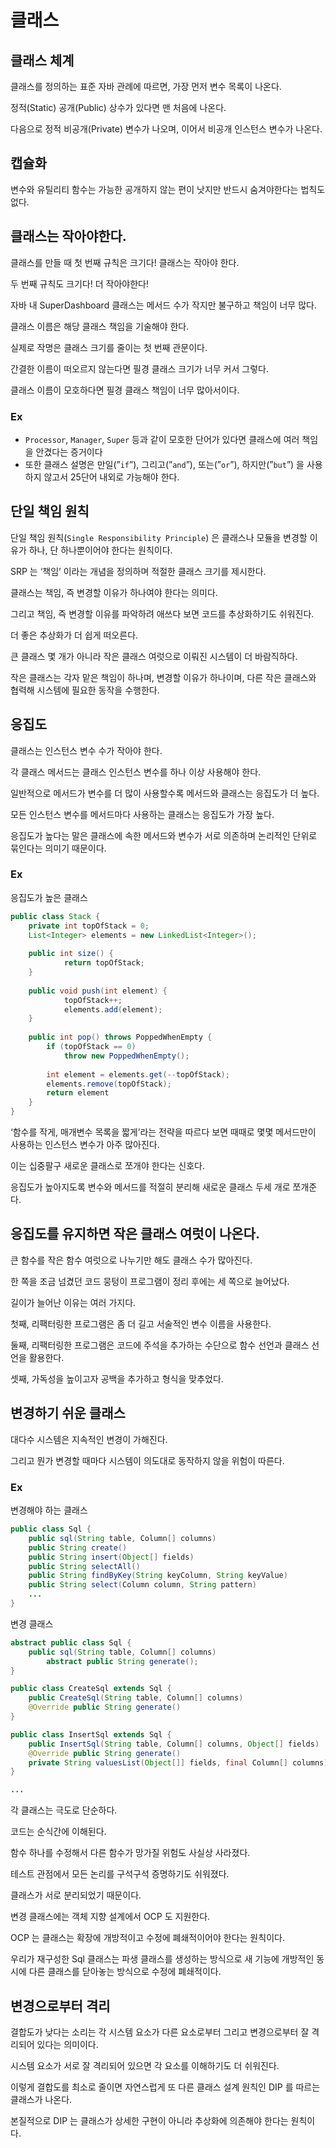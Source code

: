 # 클래스

## 클래스 체계

클래스를 정의하는 표준 자바 관례에 따르면, 가장 먼저 변수 목록이 나온다.

정적(Static) 공개(Public) 상수가 있다면 맨 처음에 나온다.

다음으로 정적 비공개(Private) 변수가 나오며, 이어서 비공개 인스턴스 변수가 나온다.

## 캡슐화

변수와 유틸리티 함수는 가능한 공개하지 않는 편이 낫지만 반드시 숨겨야한다는 법칙도 없다.

## 클래스는 작아야한다.

클래스를 만들 때 첫 번째 규칙은 크기다! 클래스는 작아야 한다.

두 번째 규칙도 크기다! 더 작아야한다!

자바 내 SuperDashboard 클래스는 메서드 수가 작지만 불구하고 책임이 너무 많다.

클래스 이름은 해당 클래스 책임을 기술해야 한다.

실제로 작명은 클래스 크기를 줄이는 첫 번째 관문이다.

간결한 이름이 떠오르지 않는다면 필경 클래스 크기가 너무 커서 그렇다.

클래스 이름이 모호하다면 필경 클래스 책임이 너무 많아서이다.

### Ex

- `Processor`, `Manager`, `Super` 등과 같이 모호한 단어가 있다면 클래스에 여러 책임을 안겼다는 증거이다
- 또한 클래스 설명은 만일(”`if`”), 그리고(”`and`”), 또는(”`or`”), 하지만(”`but`”) 을 사용하지 않고서 25단어 내외로 가능해야 한다.

## 단일 책임 원칙

단일 책임 원칙(`Single Responsibility Principle`) 은 클래스나 모듈을 변경할 이유가 하나, 단 하나뿐이어야 한다는 원칙이다.

SRP 는 ‘책임’ 이라는 개념을 정의하며 적절한 클래스 크기를 제시한다.

클래스는 책임, 즉 변경할 이유가 하나여야 한다는 의미다.

그리고 책임, 즉 변경할 이유를 파악하려 애쓰다 보면 코드를 추상화하기도 쉬워진다.

더 좋은 추상화가 더 쉽게 떠오른다.

큰 클래스 몇 개가 아니라 작은 클래스 여럿으로 이뤄진 시스템이 더 바람직하다.

작은 클래스는 각자 맡은 책임이 하나며, 변경할 이유가 하나이며, 다른 작은 클래스와 협력해 시스템에 필요한 동작을 수행한다.

## 응집도

클래스는 인스턴스 변수 수가 작아야 한다.

각 클래스 메서드는 클래스 인스턴스 변수를 하나 이상 사용해야 한다.

일반적으로 메서드가 변수를 더 많이 사용할수록 메서드와 클래스는 응집도가 더 높다.

모든 인스턴스 변수를 메서드마다 사용하는 클래스는 응집도가 가장 높다.

응집도가 높다는 말은 클래스에 속한 메서드와 변수가 서로 의존하며 논리적인 단위로 묶인다는 의미기 때문이다.

### Ex

응집도가 높은 클래스

```java
public class Stack {
	private int topOfStack = 0;
	List<Integer> elements = new LinkedList<Integer>();
		
	public int size() {
			return topOfStack;
	}
		
	public void push(int element) {
			topOfStack++;
			elements.add(element);
	}
		
	public int pop() throws PoppedWhenEmpty {
		if (topOfStack == 0)
			throw new PoppedWhenEmpty();
			
		int element = elements.get(--topOfStack);
		elements.remove(topOfStack);
		return element
	}
}
```

‘함수를 작게, 매개변수 목록을 짧게’라는 전략을 따르다 보면 때때로 몇몇 메서드만이 사용하는 인스턴스 변수가 아주 많아진다.

이는 십중팔구 새로운 클래스로 쪼개야 한다는 신호다.

응집도가 높아지도록 변수와 메서드를 적절히 분리해 새로운 클래스 두세 개로 쪼개준다.

## 응집도를 유지하면 작은 클래스 여럿이 나온다.

큰 함수를 작은 함수 여럿으로 나누기만 해도 클래스 수가 많아진다.

한 쪽을 조금 넘겼던 코드 뭉텅이 프로그램이 정리 후에는 세 쪽으로 늘어났다.

길이가 늘어난 이유는 여러 가지다.

첫째, 리팩터링한 프로그램은 좀 더 길고 서술적인 변수 이름을 사용한다.

둘째, 리팩터링한 프로그램은 코드에 주석을 추가하는 수단으로 함수 선언과 클래스 선언을 활용한다.

셋째, 가독성을 높이고자 공백을 추가하고 형식을 맞추었다.

## 변경하기 쉬운 클래스

대다수 시스템은 지속적인 변경이 가해진다.

그리고 뭔가 변경할 때마다 시스템이 의도대로 동작하지 않을 위험이 따른다.

### Ex

변경해야 하는 클래스

```java
public class Sql {
	public sql(String table, Column[] columns)
	public String create()
	public String insert(Object[] fields)
	public String selectAll()
	public String findByKey(String keyColumn, String keyValue)
	public String select(Column column, String pattern)
	...
}
```

변경 클래스

```java
abstract public class Sql {
	public sql(String table, Column[] columns)
		abstract public String generate();
}

public class CreateSql extends Sql {
	public CreateSql(String table, Column[] columns)
	@Override public String generate()
}

public class InsertSql extends Sql {
	public InsertSql(String table, Column[] columns, Object[] fields)
	@Override public String generate()
	private String valuesList(Object[]] fields, final Column[] columns)
}

...
```

각 클래스는 극도로 단순하다.

코드는 순식간에 이해된다.

함수 하나를 수정해서 다른 함수가 망가질 위험도 사실상 사라졌다.

테스트 관점에서 모든 논리를 구석구석 증명하기도 쉬워졌다.

클래스가 서로 분리되었기 때문이다.

변경 클래스에는 객체 지향 설계에서 OCP 도 지원한다.

OCP 는 클래스는 확장에 개방적이고 수정에 폐쇄적이어야 한다는 원칙이다.

우리가 재구성한 Sql 클래스는 파생 클래스를 생성하는 방식으로 새 기능에 개방적인 동시에 다른 클래스를 닫아놓는 방식으로 수정에 폐쇄적이다.

## 변경으로부터 격리

결합도가 낮다는 소리는 각 시스템 요소가 다른 요소로부터 그리고 변경으로부터 잘 격리되어 있다는 의미이다.

시스템 요소가 서로 잘 격리되어 있으면 각 요소를 이해하기도 더 쉬워진다.

이렇게 결합도를 최소로 줄이면 자연스럽게 또 다른 클래스 설계 원칙인 DIP 를 따르는 클래스가 나온다.

본질적으로 DIP 는 클래스가 상세한 구현이 아니라 추상화에 의존해야 한다는 원칙이다.

